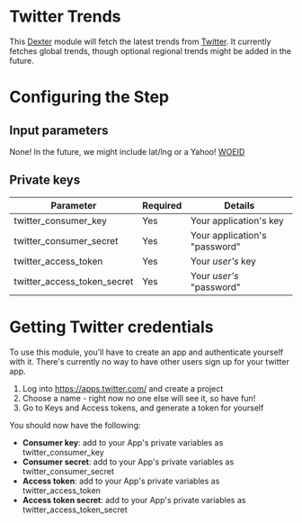 # Twitter Trends 

This [Dexter](http://rundexter.com) module  will fetch the latest 
trends from [Twitter](https://dev.twitter.com/rest/reference/get/trends/place).
It currently fetches global trends, though optional regional trends 
might be added in the future.

# Configuring the Step

## Input parameters

None!  In the future, we might include lat/lng or a Yahoo! [WOEID](https://developer.yahoo.com/geo/geoplanet/guide/concepts.html)

## Private keys

Parameter|Required|Details
---------|--------|-------
twitter_consumer_key | Yes | Your application's key
twitter_consumer_secret | Yes | Your application's "password"
twitter_access_token | Yes | Your *user's* key
twitter_access_token_secret | Yes | Your *user's* "password"


# Getting Twitter credentials

To use this module, you'll have to create an app and authenticate yourself with it.  There's currently no way to have other
users sign up for your twitter app.

1. Log into https://apps.twitter.com/ and create a project
1. Choose a name - right now no one else will see it, so have fun! 
1. Go to Keys and Access tokens, and generate a token for yourself

You should now have the following:
* **Consumer key**: add to your App's private variables as twitter_consumer_key
* **Consumer secret**: add to your App's private variables as twitter_consumer_secret
* **Access token**: add to your App's private variables as twitter_access_token
* **Access token secret**: add to your App's private variables as twitter_access_token_secret
